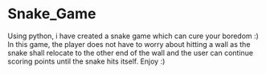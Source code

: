 # Snake_Game
Using python, i have created a snake game which can cure your boredom :)
In this game, the player does not have to worry about hitting a wall as the snake shall relocate to the other end of the wall and the user can continue scoring points until the snake hits itself.
Enjoy :)

